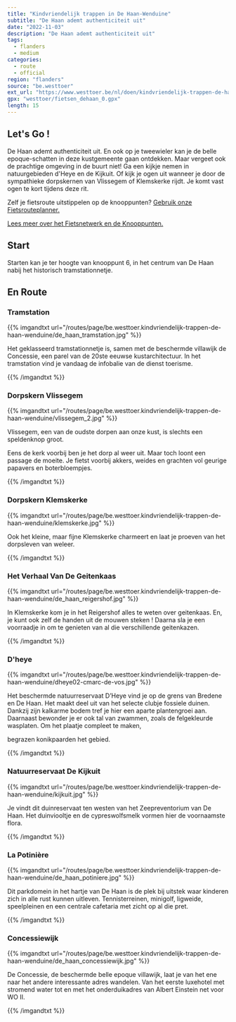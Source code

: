 ```yaml
---
title: "Kindvriendelijk trappen in De Haan-Wenduine"
subtitle: "De Haan ademt authenticiteit uit"
date: "2022-11-03"
description: "De Haan ademt authenticiteit uit" 
tags:
  - flanders
  - medium
categories: 
  - route
  - official
region: "flanders"
source: "be.westtoer"
ext_url: "https://www.westtoer.be/nl/doen/kindvriendelijk-trappen-de-haan-wenduine"
gpx: "westtoer/fietsen_dehaan_0.gpx"
length: 15
---
```


## Let's Go !

De Haan ademt authenticiteit uit. En ook op je tweewieler kan je de belle epoque-schatten in deze kustgemeente gaan ontdekken. Maar vergeet ook de prachtige omgeving in de buurt niet! Ga een kijkje nemen in natuurgebieden d'Heye en de Kijkuit. Of kijk je ogen uit wanneer je door de sympathieke dorpskernen van Vlissegem of Klemskerke rijdt. Je komt vast ogen te kort tijdens deze rit.

Zelf je fietsroute uitstippelen op de knooppunten? [Gebruik onze Fietsrouteplanner.](https://www.westtoer.be/nl/fietsrouteplanner)

[Lees meer over het Fietsnetwerk en de Knooppunten.](https://www.westtoer.be/nl/inspiratie/fietsnetwerk)

## Start 

Starten kan je ter hoogte van knooppunt 6, in het centrum van De Haan nabij het historisch tramstationnetje. 

## En Route

### Tramstation

{{% imgandtxt url="/routes/page/be.westtoer.kindvriendelijk-trappen-de-haan-wenduine/de_haan_tramstation.jpg" %}}

Het geklasseerd tramstationnetje is, samen met de beschermde villawijk de Concessie, een parel van de 20ste eeuwse kustarchitectuur. In het tramstation vind je vandaag de infobalie van de dienst toerisme.

{{% /imgandtxt %}}

### Dorpskern Vlissegem

{{% imgandtxt url="/routes/page/be.westtoer.kindvriendelijk-trappen-de-haan-wenduine/vlissegem_2.jpg" %}}

Vlissegem, een van de oudste dorpen aan onze kust, is slechts een speldenknop groot.

Eens de kerk voorbij ben je het dorp al weer uit. Maar toch loont een passage de moeite. Je fietst voorbij akkers, weides en grachten vol geurige papavers en boterbloempjes.

{{% /imgandtxt %}}

### Dorpskern Klemskerke 

{{% imgandtxt url="/routes/page/be.westtoer.kindvriendelijk-trappen-de-haan-wenduine/klemskerke.jpg" %}}

Ook het kleine, maar fijne Klemskerke charmeert en laat je proeven van het dorpsleven van weleer.

{{% /imgandtxt %}}

### Het Verhaal Van De Geitenkaas

{{% imgandtxt url="/routes/page/be.westtoer.kindvriendelijk-trappen-de-haan-wenduine/de_haan_reigershof.jpg" %}}

In Klemskerke kom je in het Reigershof alles te weten over geitenkaas. En, je kunt ook zelf de handen uit de mouwen steken ! Daarna sla je een voorraadje in om te genieten van al die verschillende geitenkazen.

{{% /imgandtxt %}}

### D'heye

{{% imgandtxt url="/routes/page/be.westtoer.kindvriendelijk-trappen-de-haan-wenduine/dheye02-cmarc-de-vos.jpg" %}}

Het beschermde natuurreservaat D’Heye vind je op de grens van Bredene en De Haan. Het maakt deel uit van het selecte clubje fossiele duinen. Dankzij zijn kalkarme bodem tref je hier een aparte plantengroei aan. Daarnaast bewonder je er ook tal van zwammen, zoals de felgekleurde wasplaten. Om het plaatje compleet te maken,

begrazen konikpaarden het gebied.

{{% /imgandtxt %}}

### Natuurreservaat De Kijkuit

{{% imgandtxt url="/routes/page/be.westtoer.kindvriendelijk-trappen-de-haan-wenduine/kijkuit.jpg" %}}

Je vindt dit duinreservaat ten westen van het Zeepreventorium van De Haan. Het duinviooltje en de cypreswolfsmelk vormen hier de voornaamste flora.

{{% /imgandtxt %}}

### La Potinière

{{% imgandtxt url="/routes/page/be.westtoer.kindvriendelijk-trappen-de-haan-wenduine/de_haan_potiniere.jpg" %}}

Dit parkdomein in het hartje van De Haan is de plek bij uitstek waar kinderen zich in alle rust kunnen uitleven. Tennisterreinen, minigolf, ligweide, speelpleinen en een centrale cafetaria met zicht op al die pret.

{{% /imgandtxt %}}

### Concessiewijk

{{% imgandtxt url="/routes/page/be.westtoer.kindvriendelijk-trappen-de-haan-wenduine/de_haan_concessiewijk.jpg" %}}

De Concessie, de beschermde belle epoque villawijk, laat je van het ene naar het andere interessante adres wandelen. Van het eerste luxehotel met stromend water tot en met het onderduikadres van Albert Einstein net voor WO II.

{{% /imgandtxt %}}
